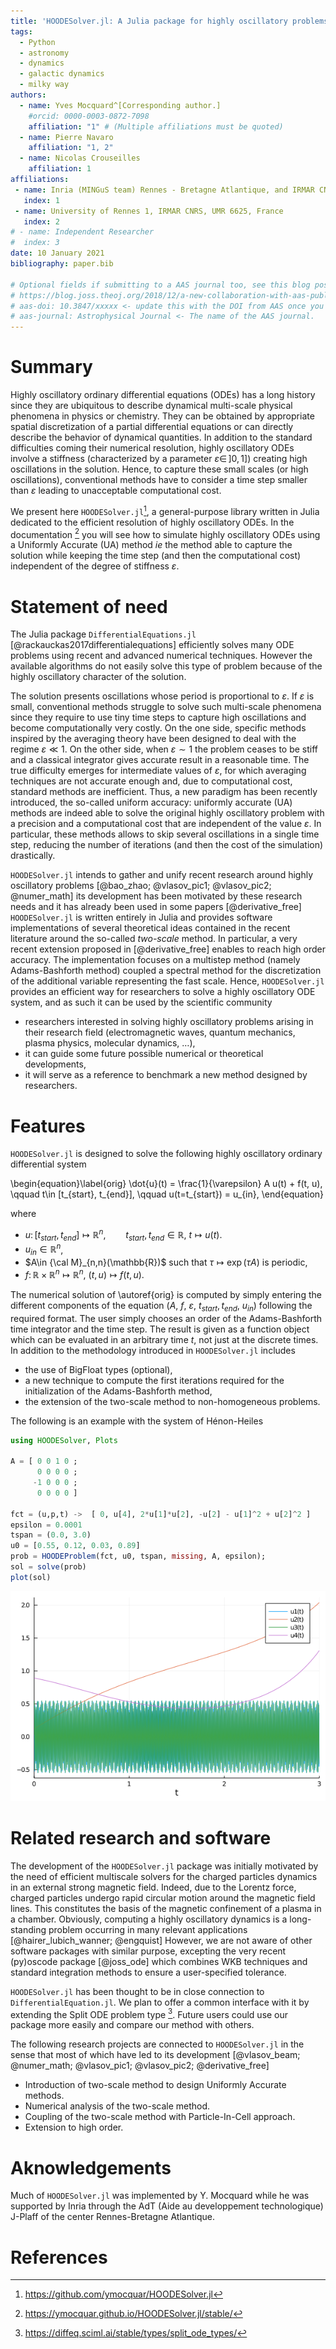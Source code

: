 ```yaml
---
title: 'HOODESolver.jl: A Julia package for highly oscillatory problems'
tags:
  - Python
  - astronomy
  - dynamics
  - galactic dynamics
  - milky way
authors:
  - name: Yves Mocquard^[Corresponding author.]
    #orcid: 0000-0003-0872-7098
    affiliation: "1" # (Multiple affiliations must be quoted)
  - name: Pierre Navaro 
    affiliation: "1, 2"
  - name: Nicolas Crouseilles 
    affiliation: 1
affiliations:
 - name: Inria (MINGuS team) Rennes - Bretagne Atlantique, and IRMAR CNRS, UMR 6625, France.
   index: 1
 - name: University of Rennes 1, IRMAR CNRS, UMR 6625, France 
   index: 2
# - name: Independent Researcher
#  index: 3
date: 10 January 2021 
bibliography: paper.bib

# Optional fields if submitting to a AAS journal too, see this blog post:
# https://blog.joss.theoj.org/2018/12/a-new-collaboration-with-aas-publishing
# aas-doi: 10.3847/xxxxx <- update this with the DOI from AAS once you know it.
# aas-journal: Astrophysical Journal <- The name of the AAS journal.
---
```


# Summary

Highly oscillatory ordinary differential equations (ODEs) has a
long history since they are ubiquitous  to describe dynamical
multi-scale physical phenomena in physics or chemistry. They can
be obtained by appropriate spatial discretization of a partial
differential equations or can directly describe the behavior of
dynamical quantities.  In addition to the standard difficulties
coming their numerical resolution, highly oscillatory ODEs involve
a stiffness (characterized by a parameter $\varepsilon\in \, ]0, 1]$) 
creating high oscillations in the solution.  Hence, to capture
these small scales (or high oscillations), conventional methods
have to consider a time step smaller than $\varepsilon$ leading to
unacceptable computational cost.

We present here `HOODESolver.jl`[^1], a general-purpose library
written in Julia dedicated to the efficient resolution of highly
oscillatory ODEs.  In the documentation [^2] you will see how to
simulate highly oscillatory ODEs using a Uniformly Accurate (UA)
method *ie* the method able to capture the solution while keeping
the time step (and then the computational cost) independent of the
degree of stiffness $\varepsilon$.

[^1]: https://github.com/ymocquar/HOODESolver.jl
[^2]: https://ymocquar.github.io/HOODESolver.jl/stable/

# Statement of need

The Julia package `DifferentialEquations.jl`
[@rackauckas2017differentialequations] efficiently solves many ODE
problems using recent and advanced numerical techniques. However
the available algorithms do not easily solve this type of problem
because of the highly oscillatory character of the solution.

The solution presents oscillations whose period is proportional to
$\varepsilon$.  If $\varepsilon$ is small, conventional methods 
struggle to solve such multi-scale phenomena since they require to use tiny
time steps to capture high oscillations and become computationally
very costly.  On the one side, specific methods inspired by the
averaging theory have been designed to deal with the regime
$\varepsilon \ll 1$. On the other side, when $\varepsilon \sim
1$ the problem ceases to be stiff and a classical integrator gives
accurate result in a reasonable time.  The true difficulty emerges
for intermediate values of $\varepsilon$, for which averaging
techniques are not accurate enough and, due to computational cost,
standard methods are inefficient. Thus, a new paradigm has been
recently introduced, the so-called uniform accuracy: uniformly
accurate (UA) methods are indeed able to solve the original highly
oscillatory problem with a precision and a computational cost that
are independent of the value $\varepsilon$.  In particular, these
methods allows to skip several oscillations in a single time step,
reducing the number of iterations (and then the cost of the simulation)
drastically. 


`HOODESolver.jl` intends to gather and unify recent research around
highly oscillatory problems [@bao_zhao; @vlasov_pic1; @vlasov_pic2;
@numer_math] its development has been motivated by these research
needs and it has already been used in some papers [@derivative_free]
`HOODESolver.jl` is written entirely in Julia and provides software
implementations of several theoretical ideas contained in the recent
literature around the so-called *two-scale* method. In particular,
a very recent extension proposed in [@derivative_free] enables to
reach high order accuracy.  The implementation focuses on a multistep
method (namely Adams-Bashforth method) coupled a spectral method
for the discretization of the additional variable representing the
fast scale.  Hence, `HOODESolver.jl` provides an efficient way for
researchers to solve a highly oscillatory ODE system, and as such
it can be used by the scientific community

- researchers interested in solving highly oscillatory problems arising in their research field (electromagnetic waves, quantum mechanics, plasma physics, molecular dynamics, $\dots$), 
- it can guide some future possible numerical or theoretical developments, 
- it will serve as a reference to benchmark a new method designed by researchers.  

# Features 
 
`HOODESolver.jl` is designed to solve the following highly oscillatory ordinary differential system 

\begin{equation}\label{orig}
\dot{u}(t) = \frac{1}{\varepsilon} A u(t) + f(t, u), \qquad t\in [t_{start}, t_{end}],  \qquad u(t=t_{start}) = u_{in},
\end{equation}

where 

- $u \colon [t_{start}, t_{end}] \mapsto  \mathbb{R}^n, \qquad t_{start}, t_{end}\in \mathbb{R}$, 
  $t \mapsto u(t)$.
- $u_{in}\in \mathbb{R}^n$, 
- $A\in {\cal M}_{n,n}(\mathbb{R})$ such that $\tau \mapsto \exp(\tau A)$ is periodic,  
- $f \colon \mathbb{R} \times \mathbb{R}^n   \mapsto \mathbb{R}^n$, $(t, u)  \mapsto f(t, u)$.

The numerical solution of \autoref{orig} is computed by simply
entering the different components of the equation ($A$, $f$,
$\varepsilon$, $t_{start}, t_{end}$, $u_{in}$) following the required
format.  The user simply chooses an order of the Adams-Bashforth
time integrator and the time step.  The result is given as a function
object which can be evaluated in an arbitrary time $t$, not just
at the discrete times. In addition to the methodology
introduced in `HOODESolver.jl` includes

- the use of BigFloat types (optional), 
- a new technique to compute the first iterations required for the initialization of the Adams-Bashforth method,    
- the extension of the two-scale method to non-homogeneous problems.  

The following is an example with the system of Hénon-Heiles

```julia
using HOODESolver, Plots

A = [ 0 0 1 0 ; 
      0 0 0 0 ; 
     -1 0 0 0 ; 
      0 0 0 0 ]

fct = (u,p,t) ->  [ 0, u[4], 2*u[1]*u[2], -u[2] - u[1]^2 + u[2]^2 ] 
epsilon = 0.0001
tspan = (0.0, 3.0)
u0 = [0.55, 0.12, 0.03, 0.89]
prob = HOODEProblem(fct, u0, tspan, missing, A, epsilon); 
sol = solve(prob) 
plot(sol) 
```
![](paper.png)

# Related research and software 

The development of the `HOODESolver.jl` package was initially motivated
by the need of efficient multiscale solvers for the charged particles
dynamics in an external strong magnetic field. Indeed, due to the
Lorentz force, charged particles undergo rapid circular motion
around the magnetic field lines. This constitutes the basis of the
magnetic confinement of a plasma in a chamber. Obviously, computing
a highly oscillatory dynamics is a long-standing problem occurring
in many relevant applications [@hairer_lubich_wanner; @engquist]
However, we are not aware of other software packages with similar
purpose, excepting the very recent (py)oscode package [@joss_ode]
which combines WKB techniques and standard integration methods to
ensure a user-specified tolerance.

`HOODESolver.jl` has been thought to be in close connection to 
`DifferentialEquation.jl`.  We plan to offer a common interface with it
by extending the Split ODE problem type [^3]. Future users could use our
package more easily and compare our method with others. 

[^3]: https://diffeq.sciml.ai/stable/types/split_ode_types/

The following research projects are connected to `HOODESolver.jl` in the
sense that most of which have led to its development [@vlasov_beam;
@numer_math; @vlasov_pic1; @vlasov_pic2; @derivative_free]

- Introduction of two-scale method to design Uniformly Accurate methods.
- Numerical analysis of the two-scale method.
- Coupling of the two-scale method with Particle-In-Cell approach.
- Extension to high order.

# Aknowledgements

Much of `HOODESolver.jl` was implemented by Y. Mocquard
while he was supported by Inria through the AdT (Aide au developpement
technologique) J-Plaff of the center Rennes-Bretagne Atlantique.

# References
